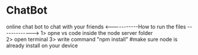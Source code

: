 # ChatBot
online chat bot to chat with your friends 
<-----------How to run the files ------------->
1> opne vs code inside the node server folder  
2> open terminal 
3> write command "npm install"
#make sure  node is already install on your device 

